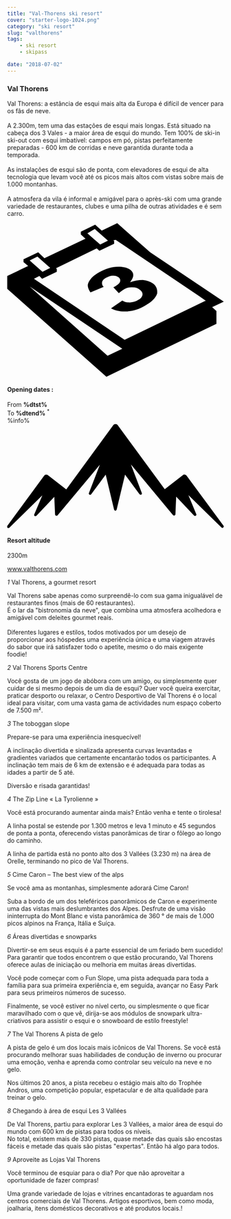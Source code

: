 ```yaml
---
title: "Val-Thorens ski resort"
cover: "starter-logo-1024.png"
category: "ski resort"
slug: "valthorens"
tags:
    - ski resort
    - skipass

date: "2018-07-02"
---
```



<div class="edito-wrapper station">
<div class="banner-station">
<div class="banner-station-logo">
<imgtest data="val-thorens.png" directory="post" alt="Val Thorens"></imgtest>
</div>
</div>
<h3 class="main-title-1 h-margin-bottom-0">Val Thorens</h1>

<div class="rich-text">
<p>Val Thorens: a estância de esqui mais alta da Europa é difícil de vencer para os fãs de neve.<br/>
<br/>
A 2.300m, tem uma das estações de esqui mais longas. Está situado na cabeça dos 3 Vales - a maior área de esqui do mundo. Tem 100% de ski-in ski-out com esqui imbatível: campos em pó, pistas perfeitamente preparadas - 600 km de corridas e neve garantida durante toda a temporada.<br/>
<br/>
As instalações de esqui são de ponta, com elevadores de esqui de alta tecnologia que levam você até os picos mais altos com vistas sobre mais de 1.000 montanhas.<br/>
<br/>
A atmosfera da vila é informal e amigável para o après-ski com uma grande variedade de restaurantes, clubes e uma pilha de outras atividades e é sem carro.</p>
</div>

<div class="grid center">
<div class="col-6">
<i class="icon icon-date icon-55">
<svg xmlns="http://www.w3.org/2000/svg" viewBox="0 0 55.9 39.6"><path d="M37.6 15.5c-.7-.5-1.6-.8-2.6-.9-1.1 0-2.2.2-3.3.6 1.1-1.4 1.1-2.4.1-3.2-.7-.5-1.7-.8-3.1-.8-1.6 0-3.3.5-4.9 1.4-.9.5-1.7 1.1-2.2 1.7-.5.6-.8 1.2-.8 1.7s.2 1.1.7 1.8l3.4-1.4c-.4-.4-.5-.8-.4-1.3.1-.4.5-.8 1.1-1.1.6-.3 1.1-.5 1.7-.5.6 0 1 .1 1.4.4.4.3.6.7.4 1.2-.2.5-.8.9-1.7 1.4l1.4 1.5c.5-.4.9-.7 1.4-1 .6-.4 1.3-.5 2.1-.5s1.4.2 1.9.6c.6.4.8.9.7 1.4-.1.5-.5 1-1.2 1.3-.6.4-1.3.5-2 .6-.7 0-1.4-.1-2-.5l-2.9 2c1.1.6 2.5.9 4.1.8 1.6-.1 3.2-.6 4.7-1.5 1.6-.9 2.7-1.9 3.1-3.1.1-.9-.1-1.9-1.1-2.6z"></path><path d="M52.9 21.6l3-1.4-19-12.7L28.4 0l-4 1.9L22.7.4 19 2.2v.7L20.2 4 9.6 9 8 7.5 4.2 9.3v.7l1.2 1L0 13.6v3.3l25.6 22.6L54 25.9v-3.3l-1.1-1zM22.6 1.5l.9.8L26 4.5l-2 1-2.4-2.1-.9-.8 1.9-1.1zM7.8 8.6l.9.8 2.4 2.1-2 1-2.4-2.1-.9-.8 2-1zm18.1 25.5L5.8 16.3l23.9 16-3.8 1.8zM51.1 20L30.3 30 6.9 14.3l1.4-.7.7.7 3.8-1.8v-.7l-.2-.2 10.5-5.1.7.6 3.8-1.8v-.7l-.2-.2.6-.1 21.6 14.5 1.7 1.2h-.2z"></path></svg></i>
<h4 class="main-title-3 h-uppercase center h-fz-16">Opening dates :</h4>
   <div class="opening-dates">
                     From <strong>%dtst%</strong> <br/>
                     To <strong>%dtend%</strong> <sup className="blue">*</sup>
     </div>
     %info%
</div>
<div class="col-6">
<i class="icon icon-mountain icon-55">
<svg xmlns="http://www.w3.org/2000/svg" viewBox="0 0 85.1 40.7"><path d="M23.2 25.6L41.7.4c.2-.3.5-.4.9-.4.3 0 .6.1.8.4l18.5 25.1L69 20c.2-.2.5-.3.8-.2.3 0 .5.2.7.4L85 39.8c.2.2.1.5-.1.7-.2.2-.5.2-.7 0l-13-12.7 3.1 7.5c.1.2 0 .5-.2.6-.2.1-.5.1-.7-.1l-7-7.4-.3 6.9c0 .2-.1.4-.4.5-.2.1-.4 0-.6-.2L48.6 15.8 52.9 27c.1.2 0 .5-.2.6-.2.1-.5.1-.7-.1l-5.7-7.7L43 33.5c-.1.2-.3.4-.5.4s-.4-.2-.5-.4l-3.3-13.7-5.7 7.7c-.2.2-.4.3-.7.1-.2-.1-.3-.4-.2-.6l4.3-11.1-16.6 19.8c-.1.2-.4.2-.6.2-.2-.1-.3-.2-.4-.5l-.3-6.9-7 7.4c-.2.2-.5.2-.7.1-.2-.1-.3-.4-.2-.6l3.2-7.5-13 12.7c-.2.2-.5.2-.7 0-.2-.2-.2-.5-.1-.7l14.5-19.7c.2-.2.4-.4.7-.4.3 0 .6 0 .8.2l7.2 5.6z"></path></svg></i>
<h4 class="main-title-3 h-uppercase center h-fz-16">Resort altitude</h4>
2300m
</div>
</div>

<a rel="nofollow" href="http://www.valthorens.com" class="btn btn-blue" target="_blank">www.valthorens.com</a>

<div class="poi-anchor-title" id="marker_56">
<em>1</em> Val Thorens, a gourmet resort
</div>

<div class="o-actu fullWidth">
<div class="grid-noGutter-equalHeight_sm-1">
<div class="col">
<imgtest data="vt-gastronomie.jpg" directory="post" alt="Val Thorens, a gourmet resort"></imgtest>
</div>
<div class="col">
<div class="pl2 rich-text">
<p>Val Thorens sabe apenas como surpreendê-lo com sua gama inigualável de restaurantes finos (mais de 60 restaurantes).<br/>
É o lar da "bistronomia da neve", que combina uma atmosfera acolhedora e amigável com deleites gourmet reais.<br/>
<br/>
Diferentes lugares e estilos, todos motivados por um desejo de proporcionar aos hóspedes uma experiência única e uma viagem através do sabor que irá satisfazer todo o apetite, mesmo o do mais exigente foodie!</p>
</div>
</div>
</div>
</div>

<div class="poi-anchor-title" id="marker_57">
<em>2</em> Val Thorens Sports Centre
</div>

<div class="o-actu fullWidth">
<div class="grid-noGutter-equalHeight_sm-1">
<div class="col">
<imgtest data="vt-centresportif.jpg" directory="post" alt="Val Thorens Sports Centre"></imgtest>
</div>
<div class="col">
<div class="pl2 rich-text">
<p>Você gosta de um jogo de abóbora com um amigo, ou simplesmente quer cuidar de si mesmo depois de um dia de esqui? Quer você queira exercitar, praticar desporto ou relaxar, o Centro Desportivo de Val Thorens é o local ideal para visitar, com uma vasta gama de actividades num espaço coberto de 7.500 m².</p>
</div>
</div>
</div>
</div>

<div class="poi-anchor-title" id="marker_58">
<em>3</em> The toboggan slope
</div>

<div class="o-actu fullWidth">
<div class="grid-noGutter-equalHeight_sm-1">
<div class="col">
<imgtest data="vt-luge.jpg" directory="post" alt="The toboggan slope"></imgtest>
</div>
<div class="col">
<div class="pl2 rich-text">
<p>Prepare-se para uma experiência inesquecível!</p>

<p>A inclinação divertida e sinalizada apresenta curvas levantadas e gradientes variados que certamente encantarão todos os participantes. A inclinação tem mais de 6 km de extensão e é adequada para todas as idades a partir de 5 até.</p>

<p>Diversão e risada garantidas!</p>
</div>
</div>
</div>
</div>

<div class="poi-anchor-title" id="marker_59">
<em>4</em> The Zip Line « La Tyrolienne »
</div>

<div class="o-actu fullWidth">
<div class="grid-noGutter-equalHeight_sm-1">
<div class="col">
<imgtest data="vt-tyrolienne.jpg" directory="post" alt="The Zip Line « La Tyrolienne »"></imgtest>
</div>
<div class="col">
<div class="pl2 rich-text">
<p>Você está procurando aumentar ainda mais? Então venha e tente o tirolesa!</p>

<p>A linha postal se estende por 1.300 metros e leva 1 minuto e 45 segundos de ponta a ponta, oferecendo vistas panorâmicas de tirar o fôlego ao longo do caminho.</p>

<p>A linha de partida está no ponto alto dos 3 Vallées (3.230 m) na área de Orelle, terminando no pico de Val Thorens.</p>
</div>
</div>
</div>
</div>

<div class="poi-anchor-title" id="marker_60">
<em>5</em> Cime Caron – The best view of the alps
</div>

<div class="o-actu fullWidth">
<div class="grid-noGutter-equalHeight_sm-1">
<div class="col">
<imgtest data="vt-cimecaron.jpg" directory="post" alt="Cime Caron – The best view of the alps"></imgtest>
</div>
<div class="col">
<div class="pl2 rich-text">
<p>Se você ama as montanhas, simplesmente adorará Cime Caron!</p>

<p>Suba a bordo de um dos teleféricos panorâmicos de Caron e experimente uma das vistas mais deslumbrantes dos Alpes. Desfrute de uma visão ininterrupta do Mont Blanc e vista panorâmica de 360 ° de mais de 1.000 picos alpinos na França, Itália e Suíça.</p>
</div>
</div>
</div>
</div>

<div class="poi-anchor-title" id="marker_61">
<em>6</em> Áreas divertidas e snowparks
</div>

<div class="o-actu fullWidth">
<div class="grid-noGutter-equalHeight_sm-1">
<div class="col">
<imgtest data="vt-espaceludiques.jpg" directory="post" alt="Áreas divertidas e snowparks"></imgtest>
</div>
<div class="col">
<div class="pl2 rich-text">
<p>Divertir-se em seus esquis é a parte essencial de um feriado bem sucedido! Para garantir que todos encontrem o que estão procurando, Val Thorens oferece aulas de iniciação ou melhoria em muitas áreas divertidas.</p>

<p>Você pode começar com o Fun Slope, uma pista adequada para toda a família para sua primeira experiência e, em seguida, avançar no Easy Park para seus primeiros números de sucesso.</p>

<p>Finalmente, se você estiver no nível certo, ou simplesmente o que ficar maravilhado com o que vê, dirija-se aos módulos de snowpark ultra-criativos para assistir o esqui e o snowboard de estilo freestyle!</p>
</div>
</div>
</div>
</div>

<div class="poi-anchor-title" id="marker_62">
<em>7</em> The Val Thorens A pista de gelo
</div>

<div class="o-actu fullWidth">
<div class="grid-noGutter-equalHeight_sm-1">
<div class="col">
<imgtest data="vt-circuitdeglace.jpg" directory="post" alt="A Val Thorens pista de gelo"></imgtest>
</div>
<div class="col">
<div class="pl2 rich-text">
<p>A pista de gelo é um dos locais mais icônicos de Val Thorens. Se você está procurando melhorar suas habilidades de condução de inverno ou procurar uma emoção, venha e aprenda como controlar seu veículo na neve e no gelo.</p>
<p>Nos últimos 20 anos, a pista recebeu o estágio mais alto do Trophée Andros, uma competição popular, espetacular e de alta qualidade para treinar o gelo.</p>
</div>
</div>
</div>
</div>

<div class="poi-anchor-title" id="marker_63">
<em>8</em> Chegando à área de esqui Les 3 Vallées
</div>

<div class="o-actu fullWidth">
<div class="grid-noGutter-equalHeight_sm-1">
<div class="col">
<imgtest data="vt-3vallees.jpg" directory="post" alt="Chegando à área de esqui Les 3 Vallées"></imgtest>
</div>
<div class="col">
<div class="pl2 rich-text">
<p>De Val Thorens, partiu para explorar Les 3 Vallées, a maior área de esqui do mundo com 600 km de pistas para todos os níveis.<br/>
No total, existem mais de 330 pistas, quase metade das quais são encostas fáceis e metade das quais são pistas "expertas". Então há algo para todos.</p>
</div>
</div>
</div>
</div>

<div class="poi-anchor-title" id="marker_64">
<em>9</em> Aproveite as Lojas Val Thorens
</div>

<div class="o-actu fullWidth">
<div class="grid-noGutter-equalHeight_sm-1">
<div class="col">
<imgtest data="vt-shopping.jpg" directory="post" alt="Aproveite as Lojas Val Thorens"></imgtest>
</div>
<div class="col">
<div class="pl2 rich-text">
<p>Você terminou de esquiar para o dia? Por que não aproveitar a oportunidade de fazer compras!</p>
<p>Uma grande variedade de lojas e vitrines encantadoras te aguardam nos centros comerciais de Val Thorens. Artigos esportivos, bem como moda, joalharia, itens domésticos decorativos e até produtos locais.!</p>
</div>
</div>
</div>
</div>
</div></div>